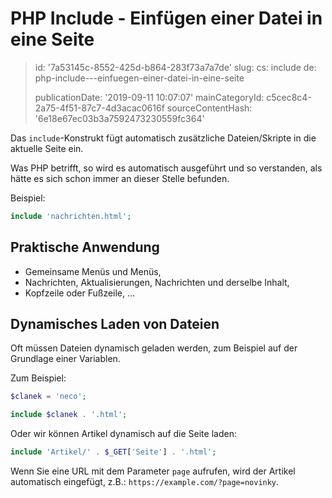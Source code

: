 PHP Include - Einfügen einer Datei in eine Seite
================================================

> id: '7a53145c-8552-425d-b864-283f73a7a7de'
> slug:
> 	cs: include
> 	de: php-include---einfuegen-einer-datei-in-eine-seite
> 
> publicationDate: '2019-09-11 10:07:07'
> mainCategoryId: c5cec8c4-2a75-4f51-87c7-4d3acac0616f
> sourceContentHash: '6e18e67ec03b3a7592473230559fc364'

Das `include`-Konstrukt fügt automatisch zusätzliche Dateien/Skripte in die aktuelle Seite ein.

Was PHP betrifft, so wird es automatisch ausgeführt und so verstanden, als hätte es sich schon immer an dieser Stelle befunden.

Beispiel:

```php
include 'nachrichten.html';
```

Praktische Anwendung
-----------------

- Gemeinsame Menüs und Menüs,
- Nachrichten, Aktualisierungen, Nachrichten und derselbe Inhalt,
- Kopfzeile oder Fußzeile, ...

Dynamisches Laden von Dateien
--------------------------

Oft müssen Dateien dynamisch geladen werden, zum Beispiel auf der Grundlage einer Variablen.

Zum Beispiel:

```php
$clanek = 'neco';

include $clanek . '.html';
```

Oder wir können Artikel dynamisch auf die Seite laden:

```php
include 'Artikel/' . $_GET['Seite'] . '.html';
```

Wenn Sie eine URL mit dem Parameter `page` aufrufen, wird der Artikel automatisch eingefügt, z.B.: `https://example.com/?page=novinky`.
